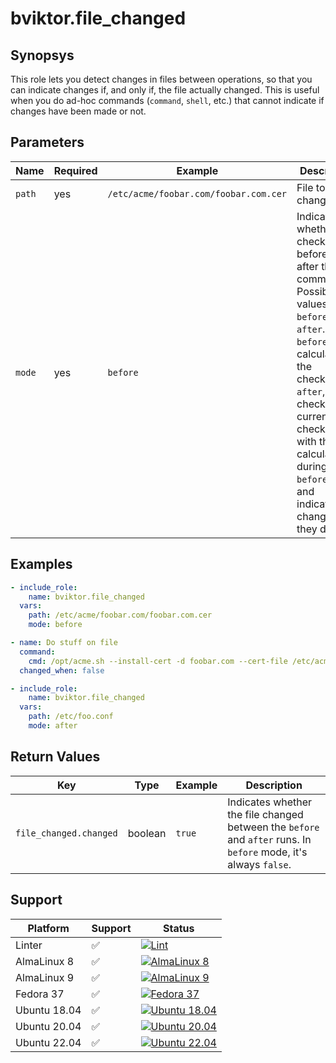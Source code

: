 # bviktor.file_changed

## Synopsys

This role lets you detect changes in files between operations, so that you can indicate changes if, and only if, the file actually changed.
This is useful when you do ad-hoc commands (`command`, `shell`, etc.) that cannot indicate if changes have been made or not.

## Parameters

| Name | Required | Example | Description |
|---|---|---|---|
| `path` | yes | `/etc/acme/foobar.com/foobar.com.cer` | File to check changes on. |
| `mode` | yes | `before` | Indicate whether the check is before or after the command(s). Possible values are `before` and `after`. If `before`, it calculates the checksum, if `after`, it checks the current checksum with the one calculated during the `before` run, and indicates the change if they differ. |

## Examples

```yml
- include_role:
    name: bviktor.file_changed
  vars:
    path: /etc/acme/foobar.com/foobar.com.cer
    mode: before

- name: Do stuff on file
  command:
    cmd: /opt/acme.sh --install-cert -d foobar.com --cert-file /etc/acme/foobar.com/foobar.com.cer
  changed_when: false

- include_role:
    name: bviktor.file_changed
  vars:
    path: /etc/foo.conf
    mode: after
```

## Return Values

| Key | Type | Example | Description |
|---|---|---|---|
| `file_changed.changed` | boolean | `true` | Indicates whether the file changed between the `before` and `after` runs. In `before` mode, it's always `false`. |

## Support

| Platform | Support | Status |
|---|---|---|
| Linter | ✅ | [![Lint](https://github.com/noobient/ansible-galaxy-file_changed/actions/workflows/lint.yml/badge.svg)](https://github.com/noobient/ansible-galaxy-file_changed/actions/workflows/lint.yml) |
| AlmaLinux 8 | ✅ | [![AlmaLinux 8](https://github.com/noobient/ansible-galaxy-file_changed/actions/workflows/almalinux-8.yml/badge.svg)](https://github.com/noobient/ansible-galaxy-file_changed/actions/workflows/almalinux-8.yml) |
| AlmaLinux 9 | ✅ | [![AlmaLinux 9](https://github.com/noobient/ansible-galaxy-file_changed/actions/workflows/almalinux-9.yml/badge.svg)](https://github.com/noobient/ansible-galaxy-file_changed/actions/workflows/almalinux-9.yml) |
| Fedora 37 | ✅ | [![Fedora 37](https://github.com/noobient/ansible-galaxy-file_changed/actions/workflows/fedora-37.yml/badge.svg)](https://github.com/noobient/ansible-galaxy-file_changed/actions/workflows/fedora-37.yml) |
| Ubuntu 18.04 | ✅ | [![Ubuntu 18.04](https://github.com/noobient/ansible-galaxy-file_changed/actions/workflows/ubuntu-18.04.yml/badge.svg)](https://github.com/noobient/ansible-galaxy-file_changed/actions/workflows/ubuntu-18.04.yml) |
| Ubuntu 20.04 | ✅ | [![Ubuntu 20.04](https://github.com/noobient/ansible-galaxy-file_changed/actions/workflows/ubuntu-20.04.yml/badge.svg)](https://github.com/noobient/ansible-galaxy-file_changed/actions/workflows/ubuntu-20.04.yml) |
| Ubuntu 22.04 | ✅ | [![Ubuntu 22.04](https://github.com/noobient/ansible-galaxy-file_changed/actions/workflows/ubuntu-22.04.yml/badge.svg)](https://github.com/noobient/ansible-galaxy-file_changed/actions/workflows/ubuntu-22.04.yml) |
